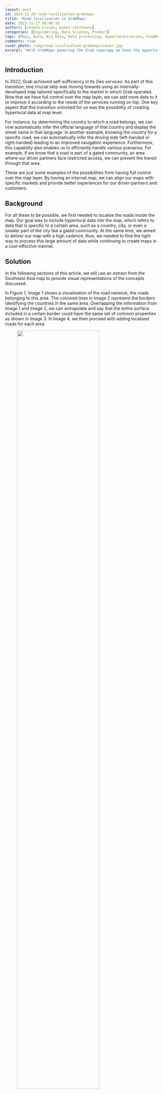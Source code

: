 ```yaml
---
layout: post
id: 2023-11-20-road-localisation-grabmaps
title: 'Road localisation in GrabMaps'
date: 2023-11-17 00:00:10
authors: [roxana-crisan, mihai-chintoanu]
categories: [Engineering, Data Science, Product]
tags: [Maps, Data, Big Data, Data processing, Hyperlocalisation, GrabMaps]
comments: true
cover_photo: /img/road-localisation-grabmaps/cover.jpg
excerpt: "With GrabMaps powering the Grab superapp we have the opportunity to improve our services and enhance our map with hyperlocal data. No matter the use case, road localisation plays an important role in Grab’s map-making process. However, road localisation entails handling a substantial volume of data, making it a costly and time-consuming endeavour. In this article, we explore the strategies we have implemented to drive down costs and reduce processing times associated with road localisation."
---
```


## Introduction

In 2022, Grab achieved self-sufficiency in its Geo services. As part of this transition, one crucial step was moving towards using an internally-developed map tailored specifically to the market in which Grab operates. Now that we have full control over the map layer, we can add more data to it or improve it according to the needs of the services running on top. One key aspect that this transition unlocked for us was the possibility of creating hyperlocal data at map level. 

For instance, by determining the country to which a road belongs, we can now automatically infer the official language of that country and display the street name in that language. In another example, knowing the country for a specific road, we can automatically infer the driving side (left-handed or right-handed) leading to an improved navigation experience. Furthermore, this capability also enables us to efficiently handle various scenarios. For example, if we know that a road is part of a gated community, an area where our driver partners face restricted access, we can prevent the transit through that area. 

These are just some examples of the possibilities from having full control over the map layer. By having an internal map, we can align our maps with specific markets and provide better experiences for our driver-partners and customers.

## Background

For all these to be possible, we first needed to localise the roads inside the map. Our goal was to include hyperlocal data into the map, which refers to data that is specific to a certain area, such as a country, city, or even a smaller part of the city like a gated community. At the same time, we aimed to deliver our map with a high cadence, thus, we needed to find the right way to process this large amount of data while continuing to create maps in a cost-effective manner.

## Solution

In the following sections of this article, we will use an extract from the Southeast Asia map to provide visual representations of the concepts discussed.

In Figure 1, Image 1 shows a visualisation of the road network, the roads belonging to this area. The coloured lines in Image 2 represent the borders identifying the countries in the same area. Overlapping the information from Image 1 and Image 2, we can extrapolate and say that the entire surface included in a certain border could have the same set of common properties as shown in Image 3. In Image 4, we then proceed with adding localised roads for each area.

<div class="post-image-section"><figure>
  <img src="/img/road-localisation-grabmaps/localisation.png" alt="" style="width:80%"><figcaption align="middle">Figure 1 - Map of Southeast Asia</figcaption>
  </figure>
</div>

For this to be possible, we have to find a way to localise each road and identify its associated country. Once this localisation process is complete, we can replicate all this information specific to a given border onto each individual road. This information includes details such as the country name, driving side, and official language. We can go even further and infer more information, and add hyperlocal data. For example, in Vietnam, we can automatically prevent motorcycle access on the motorways.

Assigning each road on the map to a specific area, such as a country, service area, or subdivision, presents a complex task. So, how can we efficiently accomplish this?

## Implementation

The most straightforward approach would be to test the inclusion of each road into each area boundary, but that is easier said than done. With close to 30 million road segments in the Southeast Asia map and over 10 thousand areas, the computational cost of determining inclusion or intersection between a polyline and a polygon is expensive.

Our solution to this challenge involves replacing the expensive yet precise operation with a decent approximation. We introduce a proxy entity, the geohash, and we use it to approximate the areas and also to localise the roads.

We replace the geometrical inclusion with a series of simpler and less expensive operations. First, we conduct an inexpensive precomputation where we identify all the geohases that belong to a certain area or within a defined border. We then identify the geohashes to which the roads  belong to. Finally, we use these precomputed values to assign roads to their respective areas. This process is also computationally inexpensive.

Given the large area we process, we leverage big data techniques to distribute the execution across multiple nodes and thus speed up the operation. We want to deliver the map daily and this is one of the many operations that are part of the map-making process.

### What is a geohash?

To further understand our implementation we will first explain the [geohash concept](https://en.wikipedia.org/wiki/Geohash). A geohash is a unique identifier of a specific region on the Earth. The basic idea is that the Earth is divided into regions of user-defined size and each region is assigned a unique id, which is known as its geohash. For a given location on earth, the geohash algorithm converts its latitude and longitude into a string.

Geohashes uses a Base-32 alphabet encoding system comprising characters ranging from  0 to 9 and A to Z, excluding "A", "I", "L" and "O”. Imagine dividing the world into a grid with 32 cells. The first character in a geohash identifies the initial location of one of these 32 cells. Each of these cells are then further subdivided into 32 smaller cells.This subdivision process continues and refines to specific areas in the world. Adding characters to the geohash sub-divides a cell, effectively zooming in to a more detailed area.

The precision factor of the geohash determines the size of the cell. For instance, a precision factor of one creates a cell 5,000 km high and 5,000 km wide. A precision factor of six creates a cell 0.61km high and 1.22 km wide. Furthermore, a precision factor of nine creates a cell 4.77 m high and 4.77 m wide. It is important to note that cells are not always square and can have varying dimensions.

In Figure 2,  we have exemplified a geohash 6 grid and its code is **wsdt33**.

<div class="post-image-section"><figure>
  <img src="/img/road-localisation-grabmaps/geohash-code-wsdt33.jpg" alt="" style="width:80%"><figcaption align="middle">Figure 2 - An example of geohash code wsdt33</figcaption>
  </figure>
</div>

### Using less expensive operations

Calculating the inclusion of the roads inside a certain border is an expensive operation. However, quantifying the exact expense is challenging as it depends on several factors. One factor is the complexity of the border. Borders are usually irregular and very detailed, as they need to correctly reflect the actual border. The complexity of the road geometry is another factor that plays an important role as roads are not always straight lines.

<div class="post-image-section"><figure>
  <img src="/img/road-localisation-grabmaps/roads-to-localise.png" alt="" style="width:30%"><figcaption align="middle">Figure 3 - Roads to localise</figcaption>
  </figure>
</div>

Since this operation is expensive both in terms of cloud cost and time to run, we need to identify a cheaper and faster way that would yield similar results. Knowing that the complexity of the border lines is the cause of the problem, we tried using a different alternative, a rectangle. Calculating the inclusion of a polyline inside a rectangle is a cheaper operation.

<div class="post-image-section"><figure>
  <img src="/img/road-localisation-grabmaps/roads-inside-rectangle.png" alt="" style="width:20%"><figcaption align="middle">Figure 4 - Roads inside a rectangle</figcaption>
  </figure>
</div>

So we transformed this large, one step operation, where we test each road segment for inclusion in a border, into a series of smaller operations where we perform the following steps:

1. Identify all the geohashes that are part of a certain area or belong to a certain border. In this process we include additional areas to make sure that we cover the entire surface inside the border.
2. For each road segment, we identify the list of geohashes that it belongs to. A road, depending on its length or depending on its shape, might belong to multiple geohashes. 

In Figure 5, we identify that the road belongs to two geohashes and that the two geohashes are part of the border we use.

<div class="post-image-section"><figure>
  <img src="/img/road-localisation-grabmaps/geohash-proxy.png" alt="" style="width:50%"><figcaption align="middle">Figure 5 - Geohashes as proxy</figcaption>
  </figure>
</div>

Now, all we need to do is join the two data sets together. This kind of operation is a great candidate for a big data approach, as it allows us to run it in parallel and speed up the processing time.

## Precision tradeoff

We mentioned earlier that, for the sake of argument, we replace precision with a decent approximation. Let’s now delve into the real tradeoff by adopting this approach.

The first thing that stands out with this approach is that we traded precision for cost. We are able to reduce the cost as this approach uses less hardware resources and computation time. However, this reduction in precision suffers, particularly for roads located near the borders as they might be wrongly classified.

Going back to the initial example, let’s take the case of the external road, on the left side of the area. As you can see in Figure 6, it is clear that the road does not belong to our border. But when we apply the geohash approach it gets included into the middle geohash.

<div class="post-image-section"><figure>
  <img src="/img/road-localisation-grabmaps/wrong-road-localisation.png" alt="" style="width:60%"><figcaption align="middle">Figure 6 - Wrong road localisation</figcaption>
  </figure>
</div>

Given that just a small part of the geohash falls inside the border, the entire geohash will be classified as belonging to that area, and, as a consequence, the road that belongs to that geohash will be wrongly localised and we’ll end up adding the wrong localisation information to that road. This is clearly a consequence of the precision tradeoff. So, how can we solve this?

### Geohash precision

One option is to increase the geohash precision. By using smaller and smaller geohashes, we can better reflect the actual area. As we go deeper and we further split the geohash, we can accurately follow the border. However, a high geohash precision also equates to a computationally intensive operation bringing us back to our initial situation. Therefore, it is crucial to find the right balance between the geohash size and the complexity of operations.    

<div class="post-image-section"><figure>
  <img src="/img/road-localisation-grabmaps/geohash-precision.png" alt="" style="width:80%"><figcaption align="middle">Figure 7 - Geohash precision</figcaption>
  </figure>
</div>

### Geohash coverage percentage

To find a balance between precision and data loss, we looked into calculating the geohash coverage percentage. For example, in Figure 8, the blue geohash is entirely within the border.  Here we can say that it has a 100% geohash coverage.

<div class="post-image-section"><figure>
  <img src="/img/road-localisation-grabmaps/geohash-inside-border.png" alt="" style="width:50%"><figcaption align="middle">Figure 8 - Geohash inside the border</figcaption>
  </figure>
</div>

However, take for example the geohash in Figure 9. It touches the border and has only around 80% of its surface inside the area. Given that most of its surface is within the border, we still can say that it belongs to the area.

<div class="post-image-section"><figure>
  <img src="/img/road-localisation-grabmaps/geohash-partial-border.png" alt="" style="width:20%"><figcaption align="middle">Figure 9 - Geohash partially inside the border</figcaption>
  </figure>
</div>

Let’s look at another example. In Figure 10, only a small part of the geohash is within the border. We can say that the geohash coverage percentage here is around 5%. For these cases, it becomes difficult for us to determine whether the geohash does belong to the area. What would be a good tradeoff in this case?

<div class="post-image-section"><figure>
  <img src="/img/road-localisation-grabmaps/geohash-barely-border.png" alt="" style="width:20%"><figcaption align="middle">Figure 10 - Geohash barely inside the border</figcaption>
  </figure>
</div>

### Border shape

To go one step further, we can consider a mixed solution, where we use the border shape but only for the geohashes touching the border. This would still be an intensive computational operation but the number of roads located in these geohashes will be much smaller, so it is still a gain.

For the geohashes with full coverage inside the area, we’ll use the geohash for the localisation, the simpler operation. For the geohashes that are near the border, we’ll use a different approach. To increase the precision around the borders, we can cut the geohash following the  border’s shape. Instead of having a rectangle, we’ll use a more complex shape which is still simpler than the initial border shape.

<div class="post-image-section"><figure>
  <img src="/img/road-localisation-grabmaps/geohash-border-shape.png" alt="" style="width:50%"><figcaption align="middle">Figure 11 - Geohash following a border’s shape</figcaption>
  </figure>
</div>

## Result

We began with a simple approach and we enhanced it to improve precision. This also increased the complexity of the operation. We then asked, what are the actual gains? Was it worthwhile to go through all this process? In this section, we put this to the test.

We first created a benchmark by taking a small sample of the data and ran the localisation process on a laptop. The sample comprised approximately 2% of the borders and 0.0014% of the roads. We ran the localisation process using two approaches.

- With the first approach, we calculated the intersection between all the roads and borders. The entire operation took around 38 minutes. 
- For the second approach, we optimised the operation using geohashes. In this approach, the runtime was only 78 seconds (1.3 minutes). 

However, it is important to note that this is not an apples-to-apples comparison. The operation that we measured was the localisation of the roads but we did not include the border filling operation where we fill the borders with geohashes. This is because this operation does not need to be run every time. It can be run once and reused multiple times.

Though not often required, it is still crucial to understand and consider the operation of precomputing areas and filling borders with geohashes. The precomputation process depends on several factors:

- Number and shape of the borders - The more borders and the more complex the borders are, the longer the operation will take.
- Geohash precision - How accurate do we need our localisation to be? The more accurate it needs to be, the longer it will take. 
- Hardware availability

Going back to our hypothesis, although this precomputation might be expensive, it is rarely run as the borders don’t change often and can be triggered only when needed. However, regular computation, where we find the area to which each road belongs to, is often run as the roads change constantly. In our system, we run this localisation for each map processing.

We can also further optimise this process by applying the opposite approach. Geohashes that have full coverage inside a border can be merged together into larger geohashes thus simplifying the computation inside the border. In the end, we can have a solution that is fully optimised for our needs with the best cost-to-performance ratio.

<div class="post-image-section"><figure>
  <img src="/img/road-localisation-grabmaps/optimised-geohash.png" alt="" style="width:20%"><figcaption align="middle">Figure 12 - Optimised geohashes</figcaption>
  </figure>
</div>

## Conclusion

Although geohashes seem to be the right solution for this kind of problem, we also need to monitor their content. One consideration is the road density inside a geohash. For example, a geohash inside a city centre usually has a lot of roads while one in the countryside may have much less. We need to consider this aspect to have a balanced computation operation and take full advantage of the big data approach. In our case, we achieve this balance by considering the number of road kilometres within a geohash.

<div class="post-image-section"><figure>
  <img src="/img/road-localisation-grabmaps/unbalanced-data.png" alt="" style="width:80%"><figcaption align="middle">Figure 13 - Unbalanced data</figcaption>
  </figure>
</div>

Additionally, the resources that we choose also matter. To optimise time and cost, we need to find the right balance between the running time and resource cost. As shown in Figure 14, based on a sample data we ran, sometimes, we get the best result when using smaller machines.

<div class="post-image-section"><figure>
  <img src="/img/road-localisation-grabmaps/cost-vs-runtime.png" alt="" style="width:80%"><figcaption align="middle">Figure 14 - Cost vs runtime</figcaption>
  </figure>
</div>

<small class="credits">The achievements and insights showcased in this article are indebted to the contributions made by Mihai Chintoanu. His expertise and collaborative efforts have profoundly enriched the content and findings presented herein.</small>

# Join us

Grab is the leading superapp platform in Southeast Asia, providing everyday services that matter to consumers. More than just a ride-hailing and food delivery app, Grab offers a wide range of on-demand services in the region, including mobility, food, package and grocery delivery services, mobile payments, and financial services across 428 cities in eight countries.

Powered by technology and driven by heart, our mission is to drive Southeast Asia forward by creating economic empowerment for everyone. If this mission speaks to you, [join our team](https://grab.careers/) today!

